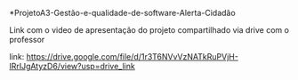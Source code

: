 *ProjetoA3-Gestão-e-qualidade-de-software-Alerta-Cidadão


Link com o video de apresentação do projeto compartilhado via drive com o professor

link: https://drive.google.com/file/d/1r3T6NVvVzNATkRuPVjH-lRrIJgAtyzD6/view?usp=drive_link
